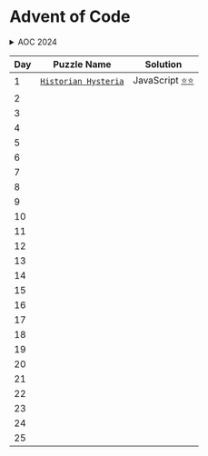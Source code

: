 # Advent of Code

<details>
<summary>AOC 2024<summary/>

| Day | Puzzle Name                                                 | Solution                                                  |
| --- | ----------------------------------------------------------- | --------------------------------------------------------- |
| 1   | [`Historian Hysteria`](https://adventofcode.com/2024/day/1) | JavaScript [⭐](2024/01/part_1.js)[⭐](2024/01/part_2.js) |
| 2   |                                                             |                                                           |
| 3   |                                                             |                                                           |
| 4   |                                                             |                                                           |
| 5   |                                                             |                                                           |
| 6   |                                                             |                                                           |
| 7   |                                                             |                                                           |
| 8   |                                                             |                                                           |
| 9   |                                                             |                                                           |
| 10  |                                                             |                                                           |
| 11  |                                                             |                                                           |
| 12  |                                                             |                                                           |
| 13  |                                                             |                                                           |
| 14  |                                                             |                                                           |
| 15  |                                                             |                                                           |
| 16  |                                                             |                                                           |
| 17  |                                                             |                                                           |
| 18  |                                                             |                                                           |
| 19  |                                                             |                                                           |
| 20  |                                                             |                                                           |
| 21  |                                                             |                                                           |
| 22  |                                                             |                                                           |
| 23  |                                                             |                                                           |
| 24  |                                                             |                                                           |
| 25  |                                                             |                                                           |

</details>
